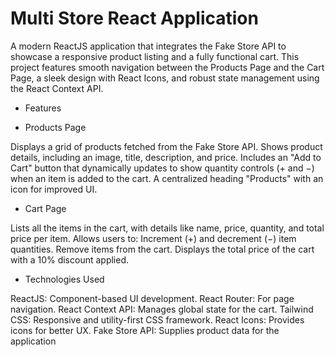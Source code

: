 # Multi Store React Application

A modern ReactJS application that integrates the Fake Store API to showcase a responsive product listing and a fully functional cart. This project features smooth navigation between the Products Page and the Cart Page, a sleek design with React Icons, and robust state management using the React Context API.

- Features
* Products Page

Displays a grid of products fetched from the Fake Store API.
Shows product details, including an image, title, description, and price.
Includes an "Add to Cart" button that dynamically updates to show quantity controls (+ and −) when an item is added to the cart.
A centralized heading "Products" with an icon for improved UI.

* Cart Page

Lists all the items in the cart, with details like name, price, quantity, and total price per item.
Allows users to:
Increment (+) and decrement (−) item quantities.
Remove items from the cart.
Displays the total price of the cart with a 10% discount applied.

- Technologies Used

ReactJS: Component-based UI development.
React Router: For page navigation.
React Context API: Manages global state for the cart.
Tailwind CSS: Responsive and utility-first CSS framework.
React Icons: Provides icons for better UX.
Fake Store API: Supplies product data for the application